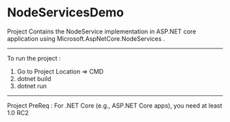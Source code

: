 # NodeServicesDemo

Project Contains the NodeService implementation in ASP.NET core application using Microsoft.AspNetCore.NodeServices .

---

To run the project :

1. Go to Project Location => CMD
2. dotnet build
3. dotnet run

---

Project PreReq :
For .NET Core (e.g., ASP.NET Core apps), you need at least 1.0 RC2
